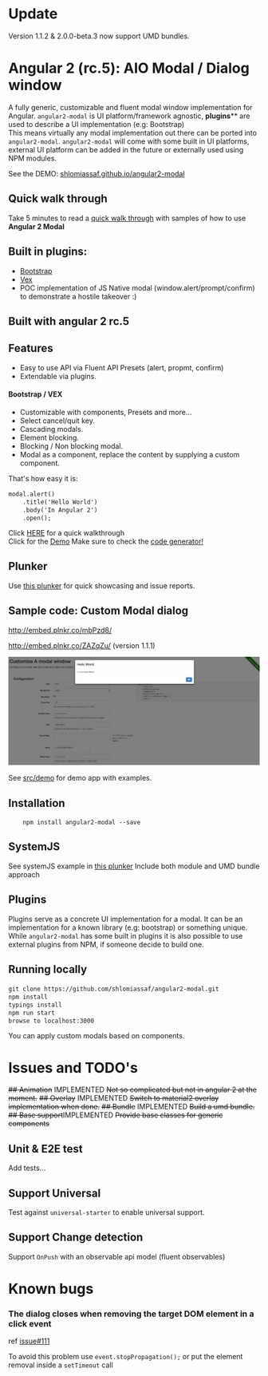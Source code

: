 # Update
Version 1.1.2 & 2.0.0-beta.3 now support UMD bundles.


# Angular 2 (rc.5): AIO Modal / Dialog window

A fully generic, customizable and fluent modal window implementation for Angular.
`angular2-modal` is UI platform/framework agnostic, **plugins**** are used to describe a UI implementation (e.g: Bootstrap)  
This means virtually any modal implementation out there can be ported into `angular2-modal`.
`angular2-modal` will come with some built in UI platforms, external UI platform can be added in the future or externally used using NPM modules.

See the DEMO: [shlomiassaf.github.io/angular2-modal](http://shlomiassaf.github.io/angular2-modal/)

## Quick walk through
Take 5 minutes to read a [quick walk through](https://github.com/shlomiassaf/angular2-modal/tree/master/QUICKTHROUGH.md) with samples of how to use **Angular 2 Modal**

## Built in plugins:
  * [Bootstrap]()
  * [Vex](http://github.hubspot.com/vex/docs/welcome/)
  * POC implementation of JS Native modal (window.alert/prompt/confirm) to demonstrate a hostile takeover :)


## Built with angular 2 rc.5

## Features  

  - Easy to use API via Fluent API Presets (alert, propmt, confirm)
  - Extendable via plugins.  

#### Bootstrap / VEX
  - Customizable with components, Presets and more...  
  - Select cancel/quit key.
  - Cascading modals.  
  - Element blocking.  
  - Blocking / Non blocking modal.  
  - Modal as a component, replace the content by supplying a custom component.   


That's how easy it is:  
```
modal.alert()
    .title('Hello World')
    .body('In Angular 2')
    .open();
```

Click [HERE](https://github.com/shlomiassaf/angular2-modal/tree/master/QUICKTHROUGH.md) for a quick walkthrough  
Click for the [Demo](http://shlomiassaf.github.io/angular2-modal/) Make sure to check the [code generator!](http://shlomiassaf.github.io/angular2-modal#/bootstrap-demo/customizeModals)  

## Plunker
Use [this plunker](http://plnkr.co/edit/ZAZqZu?p=preview) for quick showcasing and issue reports.


## Sample code: Custom Modal dialog
http://embed.plnkr.co/mbPzd8/

http://embed.plnkr.co/ZAZqZu/   (version 1.1.1)


![Code Generator!](/preview.png)

See [src/demo](https://github.com/shlomiassaf/angular2-modal/tree/master/src/demo) for demo app with examples.

## Installation
```
    npm install angular2-modal --save
```

## SystemJS
See systemJS example in [this plunker](http://embed.plnkr.co/mbPzd8/)
Include both module and UMD bundle approach

## Plugins
Plugins serve as a concrete UI implementation for a modal. It can be an implementation for a known library (e.g: bootstrap) or something unique.  
While `angular2-modal` has some built in plugins it is also possible to use external plugins from NPM, if someone decide to build one.



## Running locally
    git clone https://github.com/shlomiassaf/angular2-modal.git  
    npm install  
    typings install  
    npm run start
    browse to localhost:3000  

You can apply custom modals based on components.


# Issues and TODO's
~~## Animation~~ IMPLEMENTED
~~Not so complicated but not in angular 2 at the moment.~~
~~## Overlay~~ IMPLEMENTED
~~Switch to material2 overlay implementation when done.~~
~~## Bundle~~ IMPLEMENTED
~~Build a umd bundle.~~
~~## Base support~~IMPLEMENTED
~~Provide base classes for generic components~~
## Unit & E2E test
Add tests...
## Support Universal
Test against `universal-starter` to enable universal support.
## Support Change detection
Support `OnPush` with an observable api model (fluent observables)

# Known bugs
### The dialog closes when removing the target DOM element in a click event
ref [issue#111](https://github.com/shlomiassaf/angular2-modal/issues/111)

To avoid this problem use `event.stopPropagation();` or put the element removal inside a `setTimeout` call
